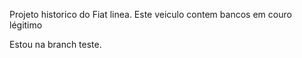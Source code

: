 Projeto historico do Fiat linea.
Este veiculo contem bancos em couro légitimo

Estou na branch teste.
